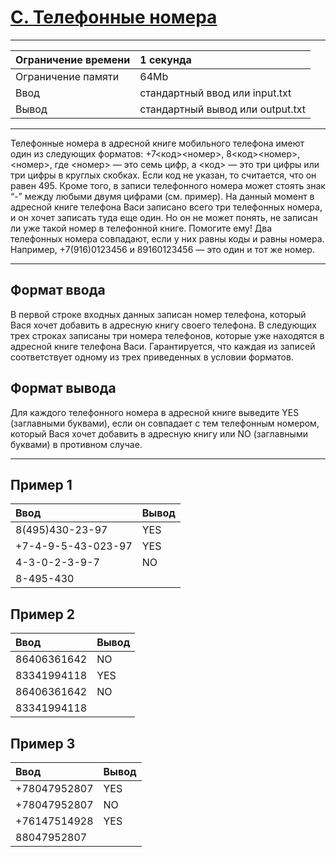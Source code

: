 # [C. Телефонные номера](https://contest.yandex.ru/contest/27393/problems/C/)

---
| Ограничение времени | 1 секунда |
| :--- |:--- |
| Ограничение памяти | 64Mb |
| Ввод | стандартный ввод или input.txt |
| Вывод | стандартный вывод или output.txt |
---

Телефонные номера в адресной книге мобильного телефона имеют один из следующих форматов: +7<код><номер>, 8<код><номер>, <номер>, где <номер> — это семь цифр, а <код> — это три цифры или три цифры в круглых скобках. Если код не указан, то считается, что он равен 495. Кроме того, в записи телефонного номера может стоять знак “-” между любыми двумя цифрами (см. пример). На данный момент в адресной книге телефона Васи записано всего три телефонных номера, и он хочет записать туда еще один. Но он не может понять, не записан ли уже такой номер в телефонной книге. Помогите ему! Два телефонных номера совпадают, если у них равны коды и равны номера. Например, +7(916)0123456 и 89160123456 — это один и тот же номер.

---
## Формат ввода
В первой строке входных данных записан номер телефона, который Вася хочет добавить в адресную книгу своего телефона. В следующих трех строках записаны три номера телефонов, которые уже находятся в адресной книге телефона Васи. Гарантируется, что каждая из записей соответствует одному из трех приведенных в условии форматов.

## Формат вывода
Для каждого телефонного номера в адресной книге выведите YES (заглавными буквами), если он совпадает с тем телефонным номером, который Вася хочет добавить в адресную книгу или NO (заглавными буквами) в противном случае.

---
## Пример 1

| Ввод | Вывод |
| :--- | :--- |
| 8(495)430-23-97 | YES |
| +7-4-9-5-43-023-97 | YES |
| 4-3-0-2-3-9-7 | NO |
| 8-495-430 | |

## Пример 2

| Ввод | Вывод |
| :--- | :--- |
| 86406361642 | NO |
| 83341994118 | YES |
| 86406361642 | NO |
| 83341994118 | |

## Пример 3

| Ввод | Вывод |
| :--- | :--- |
| +78047952807 | YES |
| +78047952807 | NO |
| +76147514928 | YES |
| 88047952807 | |
